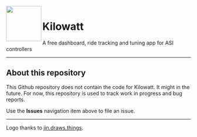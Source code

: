 <img src="https://user-images.githubusercontent.com/1611639/182994414-60d90aa5-4583-4f21-981c-e26c127906ac.png" width="96" align="left" />


# Kilowatt
A free dashboard, ride tracking and tuning app for ASI controllers

---

## About this repository

This Github repository does not contain the code for Kilowatt. It might in the future. 
For now, this repository is used to track work in progress and bug reports.

Use the **Issues** navigation item above to file an issue.

---

Logo thanks to [jin.draws.things](https://www.instagram.com/jin.draws.things/).
